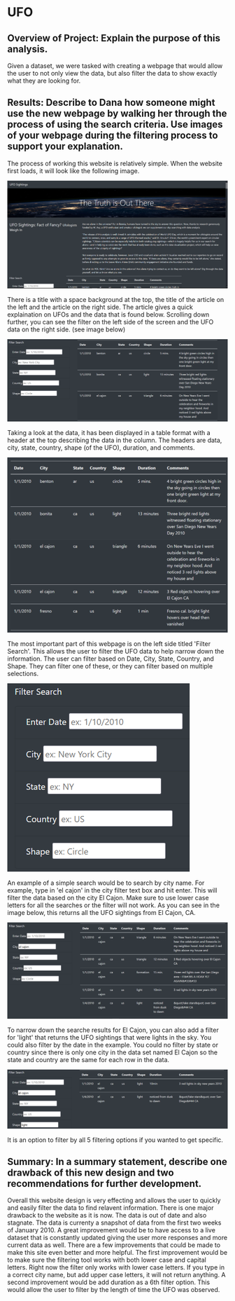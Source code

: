 # UFO

## Overview of Project: Explain the purpose of this analysis.
Given a dataset, we were tasked with creating a webpage that would allow the user to not only view the data, but also filter the data to show exactly what they are looking for.  

## Results: Describe to Dana how someone might use the new webpage by walking her through the process of using the search criteria. Use images of your webpage during the filtering process to support your explanation.

The process of working this website is relatively simple. When the website first loads, it will look like the following image. 

![alt_image](static/images/Homepage.png)

There is a title with a space background at the top, the title of the article on the left and the article on the right side. The article gives a quick explaination on UFOs and the data that is found below. Scrolling down further, you can see the filter on the left side of the screen and the UFO data on the right side. (see image below)

![alt_image](static/images/Filter_and_data.png)

Taking a look at the data, it has been displayed in a table format with a header at the top describing the data in the column. The headers are data, city, state, country, shape (of the UFO), duration, and comments. 

![alt_image](static/images/data.png)

The most important part of this webpage is on the left side titled 'Filter Search'. This allows the user to filter the UFO data to help narrow down the information. The user can filter based on Date, City, State, Country, and Shape. They can filter one of these, or they can filter based on multiple selections. 

![alt_image](static/images/filter.png)

An example of a simple search would be to search by city name. For example, type in 'el cajon' in the city filter text box and hit enter. This will filter the data based on the city El Cajon. Make sure to use lower case letters for all the searches or the filter will not work. As you can see in the image below, this returns all the UFO sightings from El Cajon, CA. 

![alt_image](static/images/el_cajon.png)

To narrow down the searche results for El Cajon, you can also add a filter for 'light' that returns the UFO sightings that were lights in the sky. You could also filter by the date in the example. You could no filter by state or country since there is only one city in the data set named El Cajon so the state and country are the same for each row in the data. 

![alt_image](static/images/light.png)

It is an option to filter by all 5 filtering options if you wanted to get specific. 

## Summary: In a summary statement, describe one drawback of this new design and two recommendations for further development.

Overall this website design is very effecting and allows the user to quickly and easily filter the data to find relavent information. There is one major drawback to the website as it is now. The data is out of date and also stagnate. The data is currenty a snapshot of data from the first two weeks of January 2010. A great improvement would be to have access to a live dataset that is constantly updated giving the user more responses and more current data as well. There are a few improvements that could be made to make this site even better and more helpful. The first improvement would be to make sure the filtering tool works with both lower case and capital letters. Right now the filter only works with lower case letters. If you type in a correct city name, but add upper case letters, it will not return anything. A second improvement would be add duration as a 6th filter option. This would allow the user to filter by the length of time the UFO was observed. 


